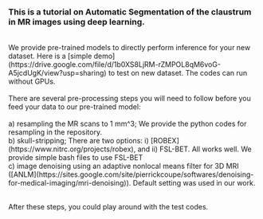 ### This is a tutorial on Automatic Segmentation of the claustrum in MR images using deep learning. 
<br />
We provide pre-trained models to directly perform inference for your new dataset. Here is a [simple demo](https://drive.google.com/file/d/1b0XS8LjRM-rZMPOL8qM6voG-A5jcdUgK/view?usp=sharing) to test on new dataset. The codes can run without GPUs.  <br /> 
<br />
There are several pre-processing steps you will need to follow before you feed your data to our pre-trained model: <br /> <br />
a) resampling the MR scans to 1 mm^3; We provide the python codes for resampling in the repository. <br />
b) skull-stripping; There are two options: i) [ROBEX](https://www.nitrc.org/projects/robex), and ii) FSL-BET. All works well. We provide simple bash files to use FSL-BET <br />
c) image denoising using an adaptive nonlocal means filter for 3D MRI ([ANLM](https://sites.google.com/site/pierrickcoupe/softwares/denoising-for-medical-imaging/mri-denoising)). Default setting was used in our work.  <br /> <br />

After these steps, you could play around with the test codes. 

